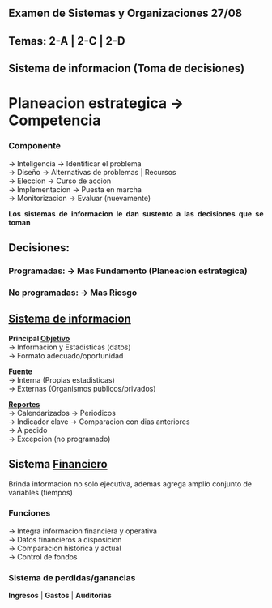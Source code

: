 ## Examen de Sistemas y Organizaciones 27/08

## Temas: 2-A | 2-C | 2-D

## Sistema de informacion (Toma de **decisiones**)

# Planeacion estrategica -> Competencia

### Componente

-> Inteligencia -> Identificar el problema  
-> Diseño -> Alternativas de problemas | Recursos  
-> Eleccion -> Curso de accion  
-> Implementacion -> Puesta en marcha  
-> Monitorizacion -> Evaluar (nuevamente)

<div style="text-align: justify;">
<b>Los sistemas de informacion le dan sustento a las decisiones que se toman</b>
</div>

## Decisiones:

### **Programadas:** -> Mas Fundamento (Planeacion estrategica)

### **No programadas:** -> Mas Riesgo

## <ins>Sistema de informacion</ins>

**Principal <ins>Objetivo</ins>**  
-> Informacion y Estadisticas (datos)  
-> Formato adecuado/oportunidad

**<ins>Fuente</ins>**  
-> Interna (Propias estadisticas)  
-> Externas (Organismos publicos/privados)

**<ins>Reportes</ins>**  
-> Calendarizados -> Periodicos  
-> Indicador clave -> Comparacion con dias anteriores  
-> A pedido  
-> Excepcion (no programado)

## Sistema <ins>Financiero</ins>

Brinda informacion no solo ejecutiva, ademas agrega amplio conjunto de variables (tiempos)

### Funciones

-> Integra informacion financiera y operativa  
-> Datos financieros a disposicion  
-> Comparacion historica y actual  
-> Control de fondos

### Sistema de perdidas/ganancias

**Ingresos** | **Gastos** | **Auditorias**
